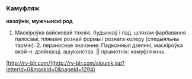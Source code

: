 ### Камуфляж
**назоўнік, мужчынскі род**

1. Маскіроўка вайсковай тэхнікі, будынкаў і пад. шляхам фарбавання палосамі, плямамі рознай формы і рознага колеру (спецыяльны тэрмін). 2. пераноснае значэнне: Падманныя дзеянні, маскіроўка якой-н. дзейнасці, ашуканства. || прыметнік: камуфляжны.

<a rel="author">[http://rv-blr.com/](http://rv-blr.com/slounik.jsp?letterId=0&maskId=0&pageId=1294)</a>
